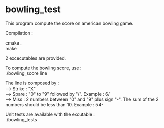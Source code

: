# bowling_test

This program compute the score on american bowling game.  

Compilation :  

cmake .  
make  

2 excecutables are provided.  

To compute the bowling score, use :  
./bowling_score line  

The line is composed by :  
--> Strike : "X"  
--> Spare : "0" to "9" followed by "/". Example : 6/  
--> Miss : 2 numbers between "0" and "9" plus sign "-". The sum of the 2 numbers should be less than 10. Example : 54-  

Unit tests are available with the excutable :  
./bowling_tests  
